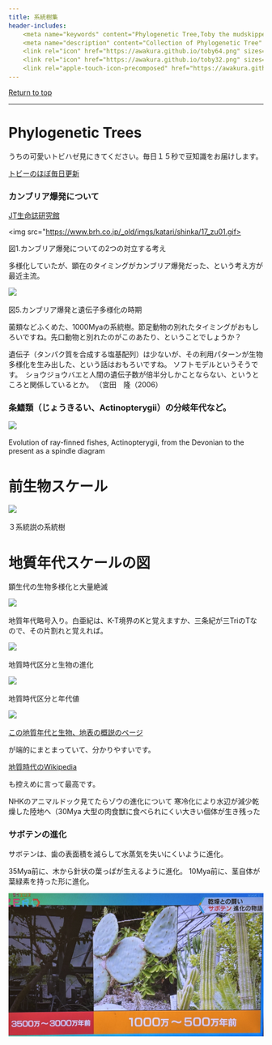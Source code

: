 ```yaml
---
title: 系統樹集
header-includes:
	<meta name="keywords" content="Phylogenetic Tree,Toby the mudskipper,系統樹" />
	<meta name="description" content="Collection of Phylogenetic Tree" />
	<link rel="icon" href="https://awakura.github.io/toby64.png" sizes="64x64" type="image/png" /> 
	<link rel="icon" href="https://awakura.github.io/toby32.png" sizes="32x32" type="image/png" />  
	<link rel="apple-touch-icon-precomposed" href="https://awakura.github.io/toby150.png" />
---
```


[Return to top](https://awakura.github.io/)

___

# Phylogenetic Trees

うちの可愛いトビハゼ見にきてください。毎日１５秒で豆知識をお届けします。

[トビーのほぼ毎日更新](https://www.youtube.com/@2355toby)



### カンブリア爆発について

[JT生命誌研究館](https://www.brh.co.jp/research/formerlab/miyata/2006/post_000002.php)

<img src="https://www.brh.co.jp/_old/imgs/katari/shinka/17_zu01.gif>

図1.カンブリア爆発についての2つの対立する考え

多様化していたが、顕在のタイミングがカンブリア爆発だった、という考え方が最近主流。

<img src="https://www.brh.co.jp/_old/imgs/katari/shinka/17_zu05.gif">

図5.カンブリア爆発と遺伝子多様化の時期	

菌類などふくめた、1000Myaの系統樹。節足動物の別れたタイミングがおもしろいですね。先口動物と別れたのがこのあたり、ということでしょうか？

遺伝子（タンパク質を合成する塩基配列）は少ないが、その利用パターンが生物多様化を生み出した、という話はおもろいですね。
ソフトモデルというそうです。　ショウジョウバエと人間の遺伝子数が倍半分しかことならない、というところと関係しているとか。
（宮田　隆（2006）


### 条鰭類（じょうきるい、Actinopterygii）の分岐年代など。

<img src="https://en.wikipedia.org/wiki/Percomorpha#/media/File:Evolution_of_ray-finned_fish.png">

Evolution of ray-finned fishes, Actinopterygii, from the Devonian to the present as a spindle diagram


# 前生物スケール

<img src="https://upload.wikimedia.org/wikipedia/commons/0/02/Tree_of_life_ja.svg">

３系統説の系統樹



# 地質年代スケールの図

顕生代の生物多様化と大量絶滅

<img src="https://upload.wikimedia.org/wikipedia/commons/0/00/Phanerozoic_Biodiversity_ja.svg">



地質年代略号入り。白亜紀は、K-T境界のKと覚えますか、三条紀が三TriのTなので、その片割れと覚えれば。

<img src="https://isabou.net/Convenience/tool/geology/index.1.GIF">


地質時代区分と生物の進化

<img src="https://finding-geo.info/basic/UbR0Rld3wXk3_rev.png">

地質時代区分と年代値


<img src="https://finding-geo.info/basic/geologic_timescale.png">



[この地質年代と生物、地表の概説のページ](https://finding-geo.info/basic/geologic_time.html)

が端的にまとまっていて、分かりやすいです。

[地質時代のWikipedia](https://ja.wikipedia.org/wiki/%E5%9C%B0%E8%B3%AA%E6%99%82%E4%BB%A3)

も控えめに言って最高です。



NHKのアニマルドック見てたらゾウの進化について
寒冷化により水辺が減少乾燥した陸地へ（30Mya
大型の肉食獣に食べられにくい大きい個体が生き残った





### サボテンの進化

サボテンは、歯の表面積を減らして水蒸気を失いにくいように進化。

35Mya前に、木から針状の葉っぱが生えるように進化。
10Mya前に、茎自体が葉緑素を持った形に進化。

 <img src="https://github.com/awakura/toby/blob/main/img/tree/cactus.jpg?raw=true"  alt="サボテンの進化">




